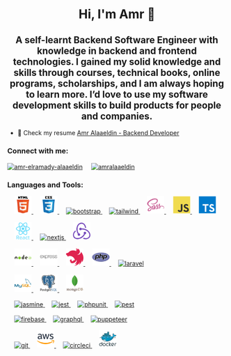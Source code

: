   <h1 align="center">Hi, I'm Amr 👋</h1>
  <h2 align="center">
    A self-learnt Backend Software Engineer with knowledge in backend and
    frontend technologies. I gained my solid knowledge and skills through
    courses, technical books, online programs, scholarships, and I am always
    hoping to learn more. I’d love to use my software development skills to
    build products for people and companies.
  </h2>


  - 📄 Check my resume [Amr Alaaeldin - Backend Developer](https://docs.google.com/document/d/1ezoYTBvAbsS7Q6s3s63UndNeYcWt7wMNbGIZ9Iqb8uk/)


  <h3 align="left">Connect with me:</h3>
  <p align="left">
    <a href="https://linkedin.com/in/amr-elramady-alaaeldin" target="blank"><img align="center"
        src="https://raw.githubusercontent.com/rahuldkjain/github-profile-readme-generator/master/src/images/icons/Social/linked-in-alt.svg"
        alt="amr-elramady-alaaeldin" height="30" width="40" /></a>
        &nbsp;&nbsp;&nbsp;
        <a href="https://www.leetcode.com/amralaaeldin" target="blank"><img align="center"
        src="https://raw.githubusercontent.com/rahuldkjain/github-profile-readme-generator/master/src/images/icons/Social/leet-code.svg"
        alt="amralaaeldin" height="30" width="40" /></a>
  </p>
  <h3 align="left">Languages and Tools:</h3>
  <p align="left">
        &nbsp;&nbsp;&nbsp;
    <a href="https://www.w3.org/html/" target="_blank" rel="noreferrer">
      <img src="https://raw.githubusercontent.com/devicons/devicon/master/icons/html5/html5-original-wordmark.svg"
        alt="html5" width="40" height="40" />
    </a>
        &nbsp;&nbsp;&nbsp;
    <a href="https://www.w3schools.com/css/" target="_blank" rel="noreferrer">
      <img src="https://raw.githubusercontent.com/devicons/devicon/master/icons/css3/css3-original-wordmark.svg"
        alt="css3" width="40" height="40" />
    </a>
        &nbsp;&nbsp;&nbsp;
    <a href="https://getbootstrap.com" target="_blank" rel="noreferrer">
      <img src="https://getbootstrap.com/docs/5.3/assets/brand/bootstrap-logo-shadow.png" alt="bootstrap" width="40"
        height="40" />
    </a>
        &nbsp;&nbsp;&nbsp;
    <a href="https://tailwindcss.com/" target="_blank" rel="noreferrer">
      <img src="https://www.vectorlogo.zone/logos/tailwindcss/tailwindcss-icon.svg" alt="tailwind" width="40"
        height="40" />
    </a>
        &nbsp;&nbsp;&nbsp;
    <a href="https://sass-lang.com" target="_blank" rel="noreferrer">
      <img src="https://raw.githubusercontent.com/devicons/devicon/master/icons/sass/sass-original.svg" alt="sass"
        width="40" height="40" />
    </a>
        &nbsp;&nbsp;&nbsp;
    <a href="https://developer.mozilla.org/en-US/docs/Web/JavaScript" target="_blank" rel="noreferrer">
      <img src="https://raw.githubusercontent.com/devicons/devicon/master/icons/javascript/javascript-original.svg"
        alt="javascript" width="40" height="40" />
    </a>
        &nbsp;&nbsp;&nbsp;
    <a href="https://www.typescriptlang.org/" target="_blank" rel="noreferrer">
      <img src="https://raw.githubusercontent.com/devicons/devicon/master/icons/typescript/typescript-original.svg"
        alt="typescript" width="40" height="40" />
    </a>
    <br />
    <br />
        &nbsp;&nbsp;&nbsp;
    <a href="https://reactjs.org/" target="_blank" rel="noreferrer">
      <img src="https://raw.githubusercontent.com/devicons/devicon/master/icons/react/react-original-wordmark.svg"
        alt="react" width="40" height="40" />
    </a>
        &nbsp;&nbsp;&nbsp;
    <a href="https://nextjs.org/" target="_blank" rel="noreferrer">
      <img src="https://cdn.worldvectorlogo.com/logos/nextjs-2.svg" alt="nextjs" width="40" height="40" />
    </a>
        &nbsp;&nbsp;&nbsp;
    <a href="https://redux.js.org" target="_blank" rel="noreferrer">
      <img src="https://raw.githubusercontent.com/devicons/devicon/master/icons/redux/redux-original.svg" alt="redux"
        width="40" height="40" />
    </a>
    <br />
    <br />
        &nbsp;&nbsp;&nbsp;
    <a href="https://nodejs.org" target="_blank" rel="noreferrer">
      <img src="https://raw.githubusercontent.com/devicons/devicon/master/icons/nodejs/nodejs-original-wordmark.svg"
        alt="nodejs" width="40" height="40" />
    </a>
        &nbsp;&nbsp;&nbsp;
    <a href="https://expressjs.com" target="_blank" rel="noreferrer">
      <img src="https://raw.githubusercontent.com/devicons/devicon/master/icons/express/express-original-wordmark.svg"
        alt="express" width="40" height="40" />
    </a>
        &nbsp;&nbsp;&nbsp;
    <a href="https://nestjs.com/" target="_blank" rel="noreferrer">
      <img src="https://raw.githubusercontent.com/devicons/devicon/master/icons/nestjs/nestjs-plain.svg" alt="nestjs"
        width="40" height="40" />
    </a>
        &nbsp;&nbsp;&nbsp;
    <a href="https://www.php.net" target="_blank" rel="noreferrer">
      <img src="https://raw.githubusercontent.com/devicons/devicon/master/icons/php/php-original.svg" alt="php"
        width="40" height="40" />
    </a>
        &nbsp;&nbsp;&nbsp;
    <a href="https://laravel.com/" target="_blank" rel="noreferrer">
      <img src="https://laravel.com/img/logomark.min.svg" alt="laravel" width="40" height="40" />
    </a>
    <br />
    <br />
        &nbsp;&nbsp;&nbsp;
    <a href="https://www.mysql.com/" target="_blank" rel="noreferrer">
      <img src="https://raw.githubusercontent.com/devicons/devicon/master/icons/mysql/mysql-original-wordmark.svg"
        alt="mysql" width="40" height="40" />
    </a>
        &nbsp;&nbsp;&nbsp;
    <a href="https://www.postgresql.org" target="_blank" rel="noreferrer">
      <img
        src="https://raw.githubusercontent.com/devicons/devicon/master/icons/postgresql/postgresql-original-wordmark.svg"
        alt="postgresql" width="40" height="40" />
    </a>
        &nbsp;&nbsp;&nbsp;
    <a href="https://www.mongodb.com/" target="_blank" rel="noreferrer">
      <img src="https://raw.githubusercontent.com/devicons/devicon/master/icons/mongodb/mongodb-original-wordmark.svg"
        alt="mongodb" width="40" height="40" />
    </a>
    <br />
    <br />
        &nbsp;&nbsp;&nbsp;
    <a href="https://jasmine.github.io/" target="_blank" rel="noreferrer">
      <img src="https://www.vectorlogo.zone/logos/jasmine/jasmine-icon.svg" alt="jasmine" width="40" height="40" />
    </a>
        &nbsp;&nbsp;&nbsp;
    <a href="https://jestjs.io" target="_blank" rel="noreferrer">
      <img src="https://www.vectorlogo.zone/logos/jestjsio/jestjsio-icon.svg" alt="jest" width="40" height="40" />
    </a>
        &nbsp;&nbsp;&nbsp;
    <a href="https://phpunit.de/" target="_blank" rel="noreferrer">
      <img src="https://phpunit.de/img/phpunit.svg" alt="phpunit" width="40" height="40" />
    </a>
        &nbsp;&nbsp;&nbsp;
    <a href="https://pestphp.com/" target="_blank" rel="noreferrer">
      <img src="https://pestphp.com/assets/img/small-logo.png" alt="pest" width="70" height="30" />
    </a>
    <br />
    <br />
        &nbsp;&nbsp;&nbsp;
    <a href="https://firebase.google.com/" target="_blank" rel="noreferrer">
      <img src="https://www.vectorlogo.zone/logos/firebase/firebase-icon.svg" alt="firebase" width="40" height="40" />
    </a>
        &nbsp;&nbsp;&nbsp;
    <a href="https://graphql.org" target="_blank" rel="noreferrer">
      <img src="https://www.vectorlogo.zone/logos/graphql/graphql-icon.svg" alt="graphql" width="40" height="40" />
    </a>
        &nbsp;&nbsp;&nbsp;
    <a href="https://github.com/puppeteer/puppeteer" target="_blank" rel="noreferrer">
      <img src="https://www.vectorlogo.zone/logos/pptrdev/pptrdev-official.svg" alt="puppeteer" width="40"
        height="40" />
    </a>
    <br />
    <br />
        &nbsp;&nbsp;&nbsp;
    <a href="https://git-scm.com/" target="_blank" rel="noreferrer">
      <img src="https://www.vectorlogo.zone/logos/git-scm/git-scm-icon.svg" alt="git" width="40" height="40" />
    </a>
        &nbsp;&nbsp;&nbsp;
    <a href="https://aws.amazon.com" target="_blank" rel="noreferrer">
      <img
        src="https://raw.githubusercontent.com/devicons/devicon/master/icons/amazonwebservices/amazonwebservices-original-wordmark.svg"
        alt="aws" width="40" height="40" />
    </a>
        &nbsp;&nbsp;&nbsp;
    <a href="https://circleci.com" target="_blank" rel="noreferrer">
      <img src="https://www.vectorlogo.zone/logos/circleci/circleci-icon.svg" alt="circleci" width="40" height="40" />
    </a>
        &nbsp;&nbsp;&nbsp;
    <a href="https://www.docker.com/" target="_blank" rel="noreferrer">
      <img src="https://raw.githubusercontent.com/devicons/devicon/master/icons/docker/docker-original-wordmark.svg"
        alt="docker" width="40" height="40" />
    </a>
  </p>
